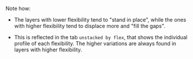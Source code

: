 Note how: 
- The layers with lower flexibility tend to "stand in place", while the ones with higher flexibility tend to displace more and "fill the gaps".

- This is reflected in the tab `unstacked by flex`, that shows the individual profile of each flexibility. The higher variations are always found in layers with higher flexibility.
